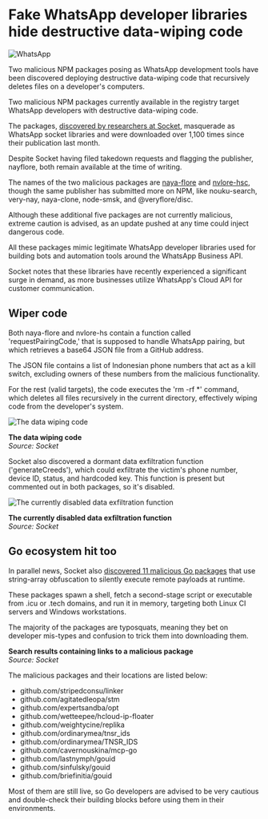 # Fake WhatsApp developer libraries hide destructive data-wiping code

![WhatsApp](https://www.bleepstatic.com/content/hl-images/2022/05/31/whatsapp-red-noglow.jpg)

Two malicious NPM packages posing as WhatsApp development tools have been discovered deploying destructive data-wiping code that recursively deletes files on a developer's computers.

Two malicious NPM packages currently available in the registry target WhatsApp developers with destructive data-wiping code.

The packages, [discovered by researchers at Socket](https://socket.dev/blog/malicious-npm-packages-target-whatsapp-developers-with-remote-kill-switch), masquerade as WhatsApp socket libraries and were downloaded over 1,100 times since their publication last month.

Despite Socket having filed takedown requests and flagging the publisher, nayflore, both remain available at the time of writing.

The names of the two malicious packages are [naya-flore](https://www.npmjs.com/package/naya-flore) and [nvlore-hsc](https://www.npmjs.com/package/nvlore-hsc), though the same publisher has submitted more on NPM, like nouku-search, very-nay, naya-clone, node-smsk, and @veryflore/disc.

Although these additional five packages are not currently malicious, extreme caution is advised, as an update pushed at any time could inject dangerous code.

All these packages mimic legitimate WhatsApp developer libraries used for building bots and automation tools around the WhatsApp Business API.

Socket notes that these libraries have recently experienced a significant surge in demand, as more businesses utilize WhatsApp's Cloud API for customer communication.

## Wiper code

Both naya-flore and nvlore-hs contain a function called 'requestPairingCode,' that is supposed to handle WhatsApp pairing, but which retrieves a base64 JSON file from a GitHub address.

The JSON file contains a list of Indonesian phone numbers that act as a kill switch, excluding owners of these numbers from the malicious functionality.

For the rest (valid targets), the code executes the 'rm -rf \*' command, which deletes all files recursively in the current directory, effectively wiping code from the developer's system.

![The data wiping code](https://www.bleepstatic.com/images/news/u/1220909/2025/August/wiper.jpg)

**The data wiping code**  
_Source: Socket_

Socket also discovered a dormant data exfiltration function ('generateCreeds'), which could exfiltrate the victim's phone number, device ID, status, and hardcoded key. This function is present but commented out in both packages, so it's disabled.

![The currently disabled data exfiltration function](https://www.bleepstatic.com/images/news/u/1220909/2025/August/data-exfil.jpg)

**The currently disabled data exfiltration function**  
_Source: Socket_

## Go ecosystem hit too

In parallel news, Socket also [discovered 11 malicious Go packages](https://socket.dev/blog/11-malicious-go-packages-distribute-obfuscated-remote-payloads) that use string-array obfuscation to silently execute remote payloads at runtime.

These packages spawn a shell, fetch a second-stage script or executable from .icu or .tech domains, and run it in memory, targeting both Linux CI servers and Windows workstations.

The majority of the packages are typosquats, meaning they bet on developer mis-types and confusion to trick them into downloading them.

**Search results containing links to a malicious package**  
_Source: Socket_

The malicious packages and their locations are listed below:

* github.com/stripedconsu/linker
* github.com/agitatedleopa/stm
* github.com/expertsandba/opt
* github.com/wetteepee/hcloud-ip-floater
* github.com/weightycine/replika
* github.com/ordinarymea/tnsr_ids
* github.com/ordinarymea/TNSR_IDS
* github.com/cavernouskina/mcp-go
* github.com/lastnymph/gouid
* github.com/sinfulsky/gouid
* github.com/briefinitia/gouid

Most of them are still live, so Go developers are advised to be very cautious and double-check their building blocks before using them in their environments.